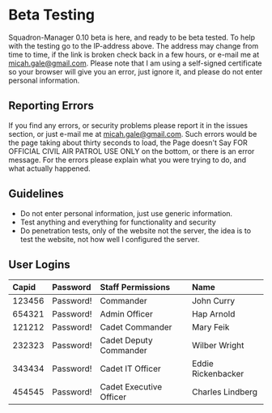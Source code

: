 # Beta Testing #
Squadron-Manager 0.10 beta is here, and ready to be beta tested. To help with the testing go to the IP-address above. The address may change from time to time, if the link is broken check back in a few hours, or e-mail me at [micah.gale@gmail.com](mailto:micah.gale@gmail.com). Please note that I am using a self-signed certificate so your browser will give you an error, just ignore it, and please do not enter personal information.

## Reporting Errors ##
If you find any errors, or security problems please report it in the issues section, or just e-mail me at [micah.gale@gmail.com](mailto:micah.gale@gmail.com). Such errors would be the page taking about thirty seconds to load, the Page doesn't Say FOR OFFICIAL CIVIL AIR PATROL USE ONLY on the bottom, or there is an error message. For the errors please explain what you were trying to do, and what actually happened.

## Guidelines ##
  * Do not enter personal information, just use generic information.
  * Test anything and everything for functionality and security
  * Do penetration tests, only of the website not the server, the idea is to test the website, not how well I configured the server.

## User Logins ##
| **Capid** | **Password** | **Staff Permissions** | **Name**|
|:----------|:-------------|:----------------------|:--------|
|123456     |Password!     |Commander              | John Curry|
|654321     |Password!     |Admin Officer          |Hap Arnold|
|121212     |Password!     |Cadet Commander        |Mary Feik|
|232323     |Password!     |Cadet Deputy Commander |Wilber Wright|
|343434     |Password!     |Cadet IT Officer       |Eddie Rickenbacker|
|454545     |Password!     |Cadet Executive Officer|Charles Lindberg|
